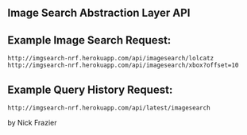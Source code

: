 Image Search Abstraction Layer API
----------------------------------

## Example Image Search Request:
```
http://imgsearch-nrf.herokuapp.com/api/imagesearch/lolcatz
http://imgsearch-nrf.herokuapp.com/api/imagesearch/xbox?offset=10
```

## Example Query History Request:
```
http://imgsearch-nrf.herokuapp.com/api/latest/imagesearch
```

by Nick Frazier   
